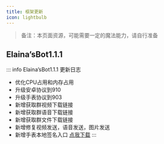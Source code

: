 ```yaml
---
title: 框架更新
icon: lightbulb
---
```

>备注：本页面资源，可能需要一定的魔法能力，请自行准备
## Elaina’sBot1.1.1
::: info Elaina’sBot1.1.1
更新日志
- 优化CPU占用和内存占用
- 升级安卓协议到910
- 升级手表协议到903
- 新增获取群视频下载链接
- 新增获取群语音下载链接
- 新增获取群文件下载链接
- 新增修复视频发送，语音发送，图片发送
- 新增手表本地签名入口
[点我下载](https://github.com/LunarVowCrimsonLove/ElainaBot/releases/download/1.1.2/Elaina.sBot.11.1.zip)
:::


